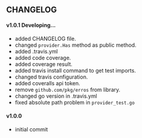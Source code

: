## CHANGELOG

#### v1.0.1 Developing...
* added CHANGELOG file.
* changed `provider.Has` method as public method.
* added .travis.yml
* added code coverage.
* added coverage result.
* added travis install command to get test imports.
* changed travis configuration.
* added coveralls api token.
* remove `github.com/pkg/erros` from library.
* changed go version in .travis.yml
* fixed absolute path problem in `provider_test.go`

#### v1.0.0 
* initial commit